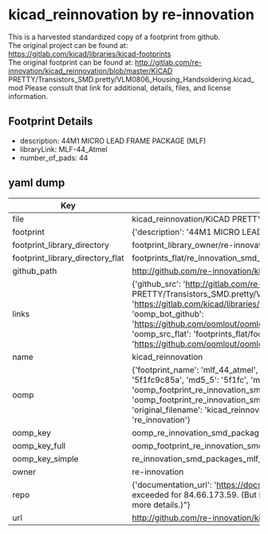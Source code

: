 # kicad_reinnovation by re-innovation  
This is a harvested standardized copy of a footprint from github.  
The original project can be found at:  
https://gitlab.com/kicad/libraries/kicad-footprints  
The original footprint can be found at:
http://gitlab.com/re-innovation/kicad_reinnovation/blob/master/KiCAD PRETTY/Transistors_SMD.pretty/VLM0806_Housing_Handsoldering.kicad_mod
Please consult that link for additional, details, files, and license information.  
## Footprint Details
* description: 44M1 MICRO LEAD FRAME PACKAGE (MLF)  
* libraryLink: MLF-44_Atmel  
* number_of_pads: 44  
## yaml dump  
| Key | Value |  
| --- | --- |  
| file | kicad_reinnovation/KiCAD PRETTY/SMD_Packages.pretty/MLF-44_Atmel.kicad_mod |  
| footprint | {'description': '44M1 MICRO LEAD FRAME PACKAGE (MLF)', 'libraryLink': 'MLF-44_Atmel', 'number_of_pads': 44} |  
| footprint_library_directory | footprint_library_owner/re-innovation_kicad_reinnovation |  
| footprint_library_directory_flat | footprints_flat/re_innovation_smd_packages_mlf_44_atmel/working |  
| github_path | http://github.com/re-innovation/kicad_reinnovation/blob/master/KiCAD PRETTY/SMD_Packages.pretty/MLF-44_Atmel.kicad_mod |  
| links | {'github_src': 'http://gitlab.com/re-innovation/kicad_reinnovation/blob/master/KiCAD PRETTY/Transistors_SMD.pretty/VLM0806_Housing_Handsoldering.kicad_mod', 'github_src_repo': 'https://gitlab.com/kicad/libraries/kicad-footprints', 'oomp_bot': 'footprints/re_innovation_smd_packages_mlf_44_atmel/working', 'oomp_bot_github': 'https://github.com/oomlout/oomlout_oomp_footprint_bot/tree/main/footprints/re_innovation_smd_packages_mlf_44_atmel/working', 'oomp_src_flat': 'footprints_flat/footprints_flat/re_innovation_smd_packages_mlf_44_atmel/working', 'oomp_src_flat_github': 'https://github.com/oomlout/oomlout_oomp_footprint_src/tree/main/footprints_flat/re_innovation_smd_packages_mlf_44_atmel/working'} |  
| name | kicad_reinnovation |  
| oomp | {'footprint_name': 'mlf_44_atmel', 'library_name': 'smd_packages', 'md5': '5f1fc9c85a7e9c159ade2b27f44321b0', 'md5_10': '5f1fc9c85a', 'md5_5': '5f1fc', 'md5_6': '5f1fc9', 'oomp_key': 'oomp_re_innovation_smd_packages_mlf_44_atmel', 'oomp_key_extra': 'oomp_footprint_re_innovation_smd_packages_mlf_44_atmel', 'oomp_key_full': 'oomp_footprint_re_innovation_smd_packages_mlf_44_atmel_5f1fc9', 'oomp_key_simple': 're_innovation_smd_packages_mlf_44_atmel', 'original_filename': 'kicad_reinnovation/KiCAD PRETTY/SMD_Packages.pretty/MLF-44_Atmel.kicad_mod', 'owner_name': 're_innovation'} |  
| oomp_key | oomp_re_innovation_smd_packages_mlf_44_atmel |  
| oomp_key_full | oomp_footprint_re_innovation_smd_packages_mlf_44_atmel |  
| oomp_key_simple | re_innovation_smd_packages_mlf_44_atmel |  
| owner | re-innovation |  
| repo | {'documentation_url': 'https://docs.github.com/rest/overview/resources-in-the-rest-api#rate-limiting', 'message': "API rate limit exceeded for 84.66.173.59. (But here's the good news: Authenticated requests get a higher rate limit. Check out the documentation for more details.)"} |  
| url | http://github.com/re-innovation/kicad_reinnovation |  

